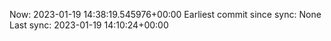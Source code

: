 Now: 2023-01-19 14:38:19.545976+00:00 Earliest commit since sync: None Last sync: 2023-01-19 14:10:24+00:00
